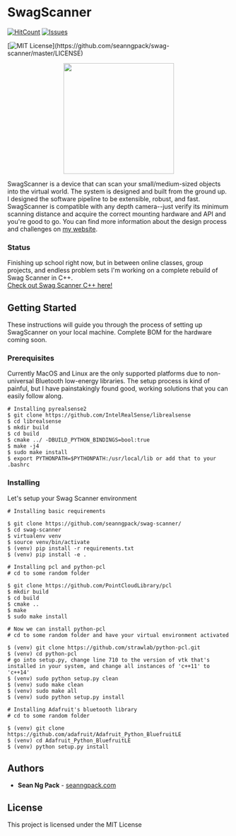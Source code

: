 # SwagScanner
[![HitCount](http://hits.dwyl.com/{seanngpack}/{swag-scanner}.svg)](http://hits.dwyl.com/{seanngpack}/{swag-scanner})
[![Issues](https://img.shields.io/github/issues-raw/tterb/PlayMusic.svg?maxAge=25000)](https://github.com/seanngpack/swag-scanner/issues)

[![MIT License](https://img.shields.io/apm/l/atomic-design-ui.svg?)](https://github.com/seanngpack/swag-scanner/master/LICENSE)  

<p align="center">
    <img src="https://raw.githubusercontent.com/seanngpack/swag-scanner/master/logo/swag-scanner-logo.png"
        height="250">
</p>

SwagScanner is a device that can scan your small/medium-sized objects into the virtual world. The system is designed
 and built from the ground up. I designed the software pipeline to be extensible, robust, and fast. SwagScanner is 
 compatible with any depth camera--just verify its minimum scanning distance and acquire the correct mounting hardware 
 and API and you're good to go. You can find more information about the design process and challenges
  on [my website](https://www.seanngpack.com/swagscanner/).

### Status
Finishing up school right now, but in between online classes, group projects, and endless problem sets I'm working 
on a complete rebuild of Swag Scanner in C++.   
[Check out Swag Scanner C++ here!](https://github.com/seanngpack/swag-scanner-cpp "Swag Scanner C++")

## Getting Started

These instructions will guide you through the process of setting up SwagScanner on your local machine. Complete BOM for the hardware coming soon.

### Prerequisites

Currently MacOS and Linux are the only supported platforms due to non-universal Bluetooth low-energy libraries. The setup process is kind of painful, but I have painstakingly found good, working solutions that you can easily follow along.


```
# Installing pyrealsense2
$ git clone https://github.com/IntelRealSense/librealsense
$ cd librealsense
$ mkdir build
$ cd build
$ cmake ../ -DBUILD_PYTHON_BINDINGS=bool:true
$ make -j4
$ sudo make install
$ export PYTHONPATH=$PYTHONPATH:/usr/local/lib or add that to your .bashrc
```



### Installing

Let's setup your Swag Scanner environment


```
# Installing basic requirements

$ git clone https://github.com/seanngpack/swag-scanner/
$ cd swag-scanner
$ virtualenv venv
$ source venv/bin/activate
$ (venv) pip install -r requirements.txt
$ (venv) pip install -e .
```

```
# Installing pcl and python-pcl
# cd to some random folder

$ git clone https://github.com/PointCloudLibrary/pcl 
$ mkdir build
$ cd build
$ cmake .. 
$ make
$ sudo make install

# Now we can install python-pcl
# cd to some random folder and have your virtual environment activated

$ (venv) git clone https://github.com/strawlab/python-pcl.git
$ (venv) cd python-pcl
# go into setup.py, change line 710 to the version of vtk that's installed in your system, and change all instances of 'c++11' to 'c++14'
$ (venv) sudo python setup.py clean
$ (venv) sudo make clean
$ (venv) sudo make all
$ (venv) sudo python setup.py install
```

```
# Installing Adafruit's bluetooth library
# cd to some random folder

$ (venv) git clone https://github.com/adafruit/Adafruit_Python_BluefruitLE
$ (venv) cd Adafruit_Python_BluefruitLE
$ (venv) python setup.py install
```

## Authors

* **Sean Ng Pack** - [seanngpack.com](https://www.seanngpack.com)


## License

This project is licensed under the MIT License
